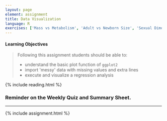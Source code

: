 ```yaml
---
layout: page
element: assignment
title: Data Visualization
language: R
exercises: ['Mass vs Metabolism', 'Adult vs Newborn Size', 'Sexual Dimorphism Exploration', 'Sexual Dimorphism Data Manipulation']
---
```


#### Learning Objectives

> Following this assignment students should be able to:
>
> - understand the basic plot function of `ggplot2`
> - import 'messy' data with missing values and extra lines
> - execute and visualize a regression analysis

{% include reading.html %}

### Reminder on the Weekly Quiz and Summary Sheet.

---

{% include assignment.html %}

